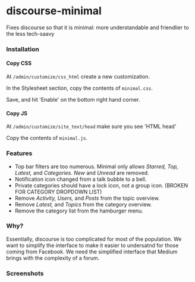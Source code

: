 discourse-minimal
=================

Fixes discourse so that it is minimal: more understandable and friendlier to the less tech-saavy

### Installation

#### Copy CSS

At ```/admin/customize/css_html``` create a new customization. 

In the Stylesheet section, copy the contents of ```minimal.css```.

Save, and hit 'Enable' on the bottom right hand corner. 

#### Copy JS

At ```/admin/customize/site_text/head``` make sure you see 'HTML head'

Copy the contents of ```minimal.js```.

### Features

  * Top bar filters are too numerous. Minimal only allows *Starred,* *Top,* *Latest,* and *Categories.* *New* and *Unread* are removed. 
  * Notification icon changed from a talk bubble to a bell.
  * Private categories should have a lock icon, not a group icon. (BROKEN FOR CATEGORY DROPDOWN LIST)
  * Remove *Activity,* *Users,* and *Posts* from the topic overview.
  * Remove *Latest,* and *Topics* from the category overview.
  * Remove the category list from the hamburger menu.
  
### Why?

Essentially, discourse is too complicated for most of the population. We want to simplify the interface to make it easier to undersatnd for those coming from Facebook. We need the simplified interface that Medium brings with the complexity of a forum.

### Screenshots
